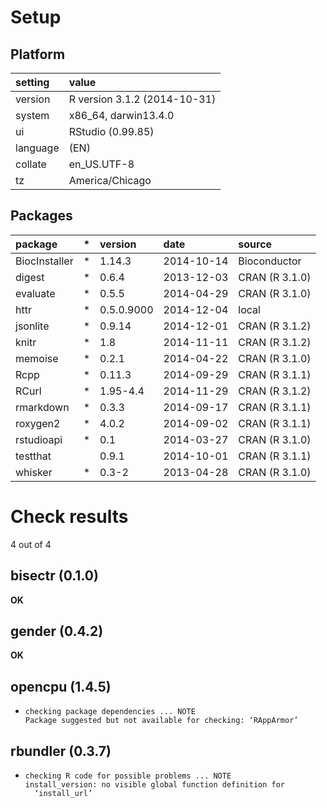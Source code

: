 # Setup

## Platform

|setting  |value                        |
|:--------|:----------------------------|
|version  |R version 3.1.2 (2014-10-31) |
|system   |x86_64, darwin13.4.0         |
|ui       |RStudio (0.99.85)            |
|language |(EN)                         |
|collate  |en_US.UTF-8                  |
|tz       |America/Chicago              |

## Packages

|package       |*  |version    |date       |source         |
|:-------------|:--|:----------|:----------|:--------------|
|BiocInstaller |*  |1.14.3     |2014-10-14 |Bioconductor   |
|digest        |*  |0.6.4      |2013-12-03 |CRAN (R 3.1.0) |
|evaluate      |*  |0.5.5      |2014-04-29 |CRAN (R 3.1.0) |
|httr          |*  |0.5.0.9000 |2014-12-04 |local          |
|jsonlite      |*  |0.9.14     |2014-12-01 |CRAN (R 3.1.2) |
|knitr         |*  |1.8        |2014-11-11 |CRAN (R 3.1.2) |
|memoise       |*  |0.2.1      |2014-04-22 |CRAN (R 3.1.0) |
|Rcpp          |*  |0.11.3     |2014-09-29 |CRAN (R 3.1.1) |
|RCurl         |*  |1.95-4.4   |2014-11-29 |CRAN (R 3.1.2) |
|rmarkdown     |*  |0.3.3      |2014-09-17 |CRAN (R 3.1.1) |
|roxygen2      |*  |4.0.2      |2014-09-02 |CRAN (R 3.1.1) |
|rstudioapi    |*  |0.1        |2014-03-27 |CRAN (R 3.1.0) |
|testthat      |   |0.9.1      |2014-10-01 |CRAN (R 3.1.1) |
|whisker       |*  |0.3-2      |2013-04-28 |CRAN (R 3.1.0) |

# Check results
4 out of 4

## bisectr (0.1.0)

__OK__

## gender (0.4.2)

__OK__

## opencpu (1.4.5)

* 
    ```
    checking package dependencies ... NOTE
    Package suggested but not available for checking: ‘RAppArmor’
    ```

## rbundler (0.3.7)

* 
    ```
    checking R code for possible problems ... NOTE
    install_version: no visible global function definition for
      ‘install_url’
    ```

